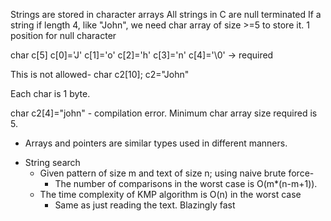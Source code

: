 Strings are stored in character arrays
All strings in C are null terminated
If a string if length 4, like "John", we need char array of size >=5 to store it. 1 position for null character

char c[5]
c[0]='J'
c[1]='o'
c[2]='h'
c[3]='n'
c[4]='\0' -> required


This is not allowed-
char c2[10];
c2="John"


Each char is 1 byte.

char c2[4]="john" - compilation error. Minimum char array size required is 5.

- Arrays and pointers are similar types used in different manners.

* String search
  * Given pattern of size m and text of size n; using naive brute force-
    * The number of comparisons in the worst case is O(m*(n-m+1)).
  * The time complexity of KMP algorithm is O(n) in the worst case
    * Same as just reading the text. Blazingly fast
